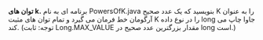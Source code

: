 **توان های k.** برنامه ای به نام PowersOfK.java بنویسید که یک عدد صحیح K را به عنوان آرگومان خط فرمان می گیرد و تمام توان های مثبت K را در نوع داده long جاوا چاپ می کند. (توجه: ثابت Long.MAX_VALUE مقدار بزرگترین عدد صحیح در long است.)
